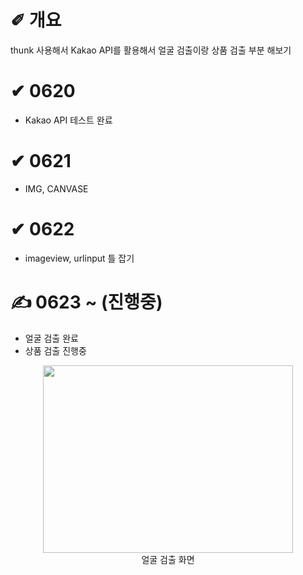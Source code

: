 # &#10000; 개요

thunk 사용해서 Kakao API를 활용해서 얼굴 검출이랑 상품 검출 부분 해보기

# &#10004; 0620
* Kakao API 테스트 완료<br />

# &#10004; 0621
* IMG, CANVASE<br />

# &#10004; 0622
* imageview, urlinput 틀 잡기<br />

# &#9997; 0623 ~ (진행중)
* 얼굴 검출 완료<br />
* 상품 검출 진행중<br />

<center>
<img src="https://user-images.githubusercontent.com/20867824/123307432-7108a980-d55d-11eb-9094-0ab1863ee66c.png"  width="400" height="300"><br />
얼굴 검출 화면
</center>
